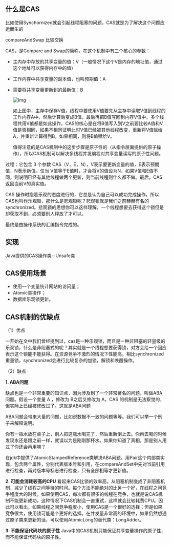 ## 什么是CAS

比如使用Synchornized就会引起线程阻塞的问题，CAS就是为了解决这个问题应运而生的

compareAndSwap 比较交换

CAS，是Compare and Swap的简称，在这个机制中有三个核心的参数：

- 主内存中存放的共享变量的值：V（一般情况下这个V是内存的地址值，通过这个地址可以获得内存中的值）

- 工作内存中共享变量的副本值，也叫预期值：A

- 需要将共享变量更新到的最新值：B

  ![img](E:\笔记\Java面试笔记\images\hhh.jpg)

  如上图中，主存中保存V值，线程中要使用V值要先从主存中读取V值到线程的工作内存A中，然后计算后变成B值，最后再把B值写回到内存V值中。多个线程共用V值都是如此操作。CAS的核心是在将B值写入到V之前要比较A值和V值是否相同，如果不相同证明此时V值已经被其他线程改变，重新将V值赋给A，并重新计算得到B，如果相同，则将B值赋给V。

  值得注意的是CAS机制中的这步步骤是原子性的（从指令层面提供的原子操作），所以CAS机制可以解决多线程并发编程对共享变量读写的原子性问题。

过程：它包含 3 个参数 CAS（V，E，N），V表示要更新变量的值，E表示预期值，N表示新值。仅当 V值等于E值时，才会将V的值设为N，如果V值和E值不同，则说明已经有其他线程做两个更新，则当前线程则什么都不做。最后，CAS 返回当前V的真实值。

CAS 操作时抱着乐观的态度进行的，它总是认为自己可以成功完成操作。所以CAS也叫作乐观锁，那什么是悲观锁呢？悲观锁就是我们之前赫赫有名的synchronized。悲观锁的思想你可以这样理解，一个线程想要去获得这个锁但是却获取不到，必须要别人释放了才可以。

最终是由操作系统的汇编指令完成的。

## 实现

Java提供的CAS操作类--Unsafe类



## CAS使用场景

- 使用一个变量统计网站的访问量；
- Atomic类操作；
- 数据库乐观锁更新。

## CAS机制的优缺点

（1）优点

一开始在文中我们曾经提到过，cas是一种乐观锁，而且是一种非阻塞的轻量级的乐观锁，什么是非阻塞式的呢？其实就是一个线程想要获得锁，对方会给一个回应表示这个锁能不能获得。在资源竞争不激烈的情况下性能高，相比synchronized重量锁，synchronized会进行比较复杂的加锁，解锁和唤醒操作。

（2）缺点

**1. ABA问题**

缺点也是一个非常重要的知识点，因为涉及到了一个非常著名的问题，叫做ABA问题。假设一个变量 A ，修改为 B之后又修改为 A，CAS 的机制是无法察觉的，但实际上已经被修改过了。这就是ABA问题

ABA问题会带来大量的问题，比如说数据不一致的问题等等。我们可以举一个例子来解释说明。

你有一瓶水放在桌子上，别人把这瓶水喝完了，然后重新倒上去。你再去喝的时候发现水还是跟之前一样，就误以为是刚刚那杯水。如果你知道了真相，那是别人用过了你还会再用嘛？

在jdk中提供了AtomicStampedReference类解决ABA问题，用Pair这个内部类实现，包含两个属性，分别代表版本号和引用，在compareAndSet中先对当前引用进行检查，再对版本号标志进行检查，只有全部相等才更新值。

**2. 可能会消耗较高的CPU**
看起来CAS比锁的效率高，从阻塞机制变成了非阻塞机制，减少了线程之间等待的时间。每个方法不能绝对的比另一个好，在线程之间竞争程度大的时候，如果使用CAS，每次都有很多的线程在竞争，也就是说CAS机制不能更新成功。这种情况下CAS机制会一直重试，这样就会比较耗费CPU。因此可以看出，如果线程之间竞争程度小，使用CAS是一个很好的选择；但是如果竞争很大，使用锁可能是个更好的选择。在并发量非常高的环境中，如果仍然想通过原子类来更新的话，可以使用AtomicLong的替代类：LongAdder。

**3. 不能保证代码块的原子性**
Java中的CAS机制只能保证共享变量操作的原子性，而不能保证代码块的原子性。